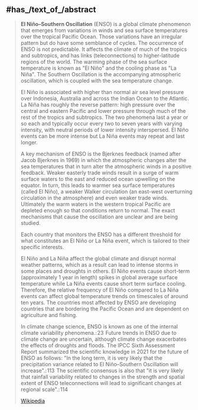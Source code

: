 ﻿---
aliases:
- "El Niño–Southern Oscillation"
- "El Niño"
- "Southern Oscillation"
has_id_wikidata: Q7939
opposite_of: "[[_Standards/WikiData/WD~La Niña,642867]]"
connects_with:
- "[[_Standards/WikiData/WD~Southern Oscillation,1423047]]"
- "[[_Standards/WikiData/WD~El Niño Current,19949840]]"
different_from: "[[_Standards/WikiData/WD~El Niño,3050124]]"
part_of: "[[_Standards/WikiData/WD~El Niño southern oscillation,14524818]]"
on_focus_list_of_Wikimedia_project: "[[_Standards/WikiData/WD~WikiProject Climate change,15305047]]"
subclass_of: "[[_Standards/WikiData/WD~meteorological phenomenon,16332653]]"
instance_of: "[[_Standards/WikiData/WD~type of meteorological phenomenon,118733587]]"
video: "http://commons.wikimedia.org/wiki/Special:FilePath/Wetterph%C3%A4nomen%20El%20Ni%C3%B1o%20-%20kurzerkl%C3%A4rt.webm"
Commons_category: "El Niño"
OmegaWiki_Defined_Meaning: 671675
image: "http://commons.wikimedia.org/wiki/Special:FilePath/ENSO%20-%20El%20Ni%C3%B1o.svg"
---

## #has_/text_of_/abstract 

> **El Niño–Southern Oscillation** (ENSO) is a global climate phenomenon that emerges from variations in winds and sea surface temperatures over the tropical Pacific Ocean. Those variations have an irregular pattern but do have some semblance of cycles. The occurrence of ENSO is not predictable. It affects the climate of much of the tropics and subtropics, and has links (teleconnections) to higher-latitude regions of the world. The warming phase of the sea surface temperature is known as "El Niño" and the cooling phase as "La Niña". The Southern Oscillation is the accompanying atmospheric oscillation, which is coupled with the sea temperature change. 
>
> El Niño is associated with higher than normal air sea level pressure over Indonesia, Australia and across the Indian Ocean to the Atlantic. La Niña has roughly the reverse pattern: high pressure over the central and eastern Pacific and lower pressure through much of the rest of the tropics and subtropics. The two phenomena last a year or so each and typically occur every two to seven years with varying intensity, with neutral periods of lower intensity interspersed. El Niño events can be more intense but La Niña events may repeat and last longer. 
>
> A key mechanism of ENSO is the Bjerknes feedback (named after Jacob Bjerknes in 1969) in which the atmospheric changes alter the sea temperatures that in turn alter the atmospheric winds in a positive feedback. Weaker easterly trade winds result in a surge of warm surface waters to the east and reduced ocean upwelling on the equator. In turn, this leads to warmer sea surface temperatures (called El Niño), a weaker Walker circulation (an east-west overturning circulation in the atmosphere) and even weaker trade winds. Ultimately the warm waters in the western tropical Pacific are depleted enough so that conditions return to normal. The exact mechanisms that cause the oscillation are unclear and are being studied. 
>
> Each country that monitors the ENSO has a different threshold for what constitutes an El Niño or La Niña event, which is tailored to their specific interests.
>
> El Niño and La Niña affect the global climate and disrupt normal weather patterns, which as a result can lead to intense storms in some places and droughts in others. El Niño events cause short-term (approximately 1 year in length) spikes in global average surface temperature while La Niña events cause short term surface cooling. Therefore, the relative frequency of El Niño compared to La Niña events can affect global temperature trends on timescales of around ten years. The countries most affected by ENSO are developing countries that are bordering the Pacific Ocean and are dependent on agriculture and fishing. 
>
> In climate change science, ENSO is known as one of the internal climate variability phenomena.: 23  Future trends in ENSO due to climate change are uncertain, although climate change exacerbates the effects of droughts and floods. The IPCC Sixth Assessment Report summarized the scientific knowledge in 2021 for the future of ENSO as follows: "In the long term, it is very likely that the precipitation variance related to El Niño–Southern Oscillation will increase".: 113  The scientific consensus is also that "it is very likely that rainfall variability related to changes in the strength and spatial extent of ENSO teleconnections will lead to significant changes at regional scale".: 114
>
> [Wikipedia](https://en.wikipedia.org/wiki/El%20Ni%C3%B1o%E2%80%93Southern%20Oscillation)

